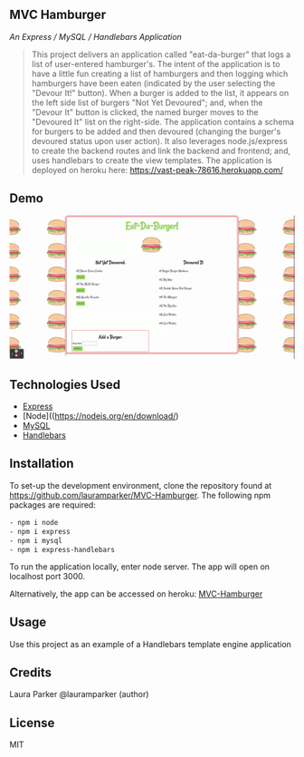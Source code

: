 ## MVC Hamburger
 _An Express / MySQL / Handlebars Application_


>   This project delivers an application called "eat-da-burger" that logs a list of user-entered hamburger's.  The intent of the application is to have a little fun creating a list of hamburgers and then logging which hamburgers have been eaten (indicated by the user selecting the "Devour It!" button).  When a burger is added to the list, it appears on the left side list of burgers "Not Yet Devoured"; and, when the "Devour It" button is clicked, the named burger moves to the "Devoured It" list on the right-side. The application contains a schema for burgers to be added and then devoured (changing the burger's devoured status upon user action). It also leverages node.js/express to create the backend routes and link the backend and frontend; and, uses handlebars to create the view templates.  The application is deployed on heroku here:  https://vast-peak-78616.herokuapp.com/

## Demo

![hamburger demo](https://github.com/lauramparker/MVC-Hamburger/blob/main/images/MVC-Hamburgers.gif)

## Technologies Used
- [Express](https://expressjs.com/)
- [Node]((https://nodejs.org/en/download/)
- [MySQL](https://www.mysql.com/)
- [Handlebars](https://handlebarsjs.com)


## Installation

To set-up the development environment, clone the repository found at https://github.com/lauramparker/MVC-Hamburger. The following npm packages are required: 
```
- npm i node 
- npm i express
- npm i mysql
- npm i express-handlebars
```

To run the application locally, enter node server. The app will  open on localhost port 3000.

Alternatively, the app can be accessed on heroku: [MVC-Hamburger](https://vast-peak-78616.herokuapp.com/)

## Usage
Use this project as an example of a Handlebars template engine application

## Credits
Laura Parker @lauramparker (author)

## License
MIT
